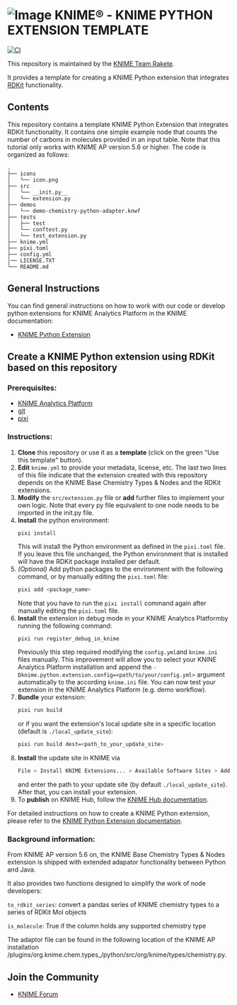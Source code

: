 # ![Image](https://www.knime.com/sites/default/files/knime_logo_github_40x40_4layers.png) KNIME® -  KNIME PYTHON EXTENSION TEMPLATE

[![CI](https://github.com/marc-lehner/knime_rdkit_python_demo/actions/workflows/ci.yml/badge.svg)](https://github.com/marc-lehner/knime_rdkit_python_demo/actions/workflows/ci.yml)

This repository is maintained by the [KNIME Team Rakete](mailto:team-rakete@knime.com).

It provides a template for creating a KNIME Python extension that integrates [RDKit](https://rdkit.org/docs/index.html) functionality. 

## Contents

This repository contains a template KNIME Python Extension that integrates RDKit functionality.
It contains one simple example node that counts the number of carbons in molecules provided in an input table.
Note that this tutorial only works with KNIME AP version 5.6 or higher. 
The code is organized as follows:

```
.
├── icons
│   └── icon.png
├── src
│   └── __init.py__
│   └── extension.py
├── demos
│   └── demo-chemistry-python-adapter.knwf
├── tests
│   ├── test
│   └── conftest.py
│   └── test_extension.py
├── knime.yml
├── pixi.toml
├── config.yml
│── LICENSE.TXT
└── README.md
```

## General Instructions

You can find general instructions on how to work with our code or develop python extensions for KNIME Analytics Platform in the KNIME documentation:
* [KNIME Python Extension](https://docs.knime.com/latest/pure_python_node_extensions_guide/index.html)

## Create a KNIME Python extension using RDKit based on this repository
### Prerequisites:
* [KNIME Analytics Platform](https://www.knime.com/downloads/overview)
* [git](https://git-scm.com/downloads)
* [pixi](https://pixi.sh/latest/)


### Instructions:
1. **Clone** this repository or use it as a **template** (click on the green "Use this template" button).
2. **Edit** `knime.yml` to provide your metadata, license, etc. The last two lines of this file indicate that the extension created with this repository depends on the KNIME Base Chemistry Types & Nodes and the RDKit extensions. 
3. **Modify** the `src/extension.py` file or **add** further files to implement your own logic. Note that every py file equivalent to one node needs to be imported in the init.py file.
4. **Install** the python environment:
    ```bash
    pixi install
    ```
    This will install the Python environment as defined in the `pixi.toml` file. If you leave this file unchanged, the Python environment that is installed will have the RDKit package installed per default. 
5. _(Optional)_ Add python packages to the environment with the following command, or by manually editing the `pixi.toml` file:
    ```bash
    pixi add <package_name>
    ```
    Note that you have to run the `pixi install` command again after manually editing the `pixi.toml` file. 
6. **Install** the extension in debug mode in your KNIME Analytics Platformby running the following command: 
    ```
    pixi run register_debug_in_knime 
    ```
   Previously this step required modifying the `config.yml`and `knime.ini` files manually. This improvement will allow you to select your KNINE Analytics Platform installation and append the `-Dknime.python.extension.config=<path/to/your/config.yml>` argument automatically to the according `knime.ini` file. You can now test your extension in the KNIME Analytics Platform (e.g. demo workflow). 
7. **Bundle** your extension:
    ```bash
    pixi run build
    ```
    or if you want the extension's local update site in a specific location (default is `./local_update_site`):
    ```bash	
    pixi run build dest=<path_to_your_update_site>
    ```
8. **Install** the update site in KNIME via
    ```bash
    File > Install KNIME Extensions... > Available Software Sites > Add... 
    ```
    and enter the path to your update site (by default `./local_update_site`). After that, you can install your extension.
9. To **publish** on KNIME Hub, follow the [KNIME Hub documentation](https://docs.knime.com/latest/knime_hub_guide/index.html#publishing_your_extension).

For detailed instructions on how to create a KNIME Python extension, please refer to the [KNIME Python Extension documentation](https://docs.knime.com/latest/pure_python_node_extensions_guide/index.html).


### Background information:
From KNIME AP version 5.6 on, the KNIME Base Chemistry Types & Nodes extension is shipped with extended adapator functionality between Python and Java. 

It also provides two functions designed to simplify the work of node developers:

`to_rdkit_series`: convert a pandas series of KNIME chemistry types to a series of RDKit Mol objects

`is_molecule`: True if the column holds any supported chemistry type

The adaptor file can be found in the following location of the KNIME AP installation /plugins/org.knime.chem.types_<version>/python/src/org/knime/types/chemistry.py. 


## Join the Community

* [KNIME Forum](https://forum.knime.com)
